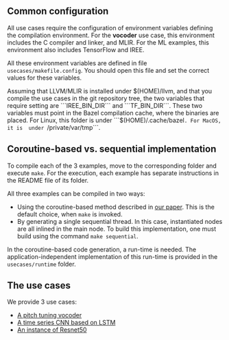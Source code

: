 ## Common configuration

All use cases require the configuration of environment 
variables defining the compilation environment. For the 
**vocoder** use case, this environment includes the C compiler
and linker, and MLIR. For the ML examples, this environment
also includes TensorFlow and IREE.

All these environment variables are defined in 
file ```usecases/makefile.config```. You should open this file
and set the correct values for these variables. 

Assuming that LLVM/MLIR is installed under $(HOME)/llvm, and that you
compile the use cases in the git repository tree, the two variables
that require setting are ```IREE_BIN_DIR``` and ```TF_BIN_DIR```.
These two variables must point in the Bazel compilation cache, where
the binaries are placed. For Linux, this folder is 
under ```$(HOME)/.cache/bazel```. For MacOS, it is 
under ```/private/var/tmp```.

## Coroutine-based vs. sequential implementation

To compile each of the 3 examples, move to the corresponding
folder and execute ```make```. For the execution, each example has 
separate instructions in the README file of its folder.

All three examples can be compiled in two ways:
* Using the coroutine-based method described 
  in [our paper](https://hal.inria.fr/hal-03043623/document). 
  This is the default choice, when ```make``` is invoked.
* By generating a single sequential thread. In this case, instantiated
  nodes are all inlined in the main node. To build this implementation, 
  one must build using the command ```make sequential```.

In the coroutine-based code generation, a run-time is needed.
The application-independent implementation of this run-time is provided 
in the ```usecases/runtime``` folder.

## The use cases
We provide 3 use cases: 
* [A pitch tuning vocoder](vocoder/README.md)
* [A time series CNN based on LSTM](time-series/README.md)
* [An instance of Resnet50](resnet50/README.md)

